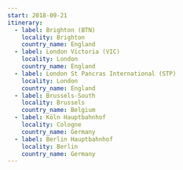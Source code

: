 ```yaml
---
start: 2018-09-21
itinerary:
  - label: Brighton (BTN)
    locality: Brighton
    country_name: England
  - label: London Victoria (VIC)
    locality: London
    country_name: England
  - label: London St Pancras International (STP)
    locality: London
    country_name: England
  - label: Brussels-South
    locality: Brussels
    country_name: Belgium
  - label: Köln Hauptbahnhof
    locality: Cologne
    country_name: Germany
  - label: Berlin Hauptbahnhof
    locality: Berlin
    country_name: Germany
---
```

